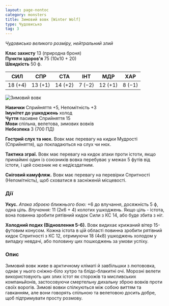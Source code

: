 ```yaml
---
layout: page-nontoc
category: monsters
title: Зимовий вовк [Winter Wolf]
type: Чудовисько
tag: 3
---
```


_Чудовисько великого розміру, нейтральний злий_

**Клас захисту** 13 (природна броня)    
**Пункти здоров'я** 75 (10к10 + 20)    
**Швидкість** 50 ф.

| СИЛ     | СПР     | СТА     | ІНТ    | МДР     | ХАР    |
| ------- | ------- | ------- | ------ | ------- | ------ |
| 18 (+4) | 13 (+1) | 14 (+2) | 7 (−2) | 12 (+1) | 8 (−1) |

![Зимовий вовк](https://www.dndbeyond.com/avatars/thumbnails/30849/314/1000/1000/638064499491607044.png)

**Навички** Сприйняття +5, Непомітність +3    
**Імунітет до ушкоджень** холод    
**Чуття** пасивне Сприйняття 15    
**Мови** спільна, велетова, зимових вовків    
**Небезпека** 3 (700 ПД)

**Гострий слух та нюх.** Вовк має перевагу на кидки Мудрості (Сприйняття), що покладаються на слух чи нюх.  

**Тактика зграї.** Вовк має перевагу на кидок атаки проти істоти, якщо принаймні один із союзників вовка перебуває у межах 5 футів від істоти, і цей союзник не є недієздатним.    

**Сніговий камуфляж.** Вовк має перевагу на перевірки Спритності (Непомітність), щоб сховатися в засніженій місцевості.

### Дії
**Укус.** _Атака зброєю ближнього бою:_ +6 до влучання, досяжність 5 ф, одна ціль. _Влучання:_ 11 (2к6 + 4) колотих ушкоджень. Якщо ціль - істота, вона повинна зробити рятівний кидок Сили з КС 14, або буде збита з ніг.    

**Холодний подих (Відновлення 5-6).** Вовк видихає крижаний вітер 15-футовим конусом. Кожна істота в цій області повинна зробити рятівний кидок Спритності з КС 12, отримуючи 18 (4к8) ушкоджень холодом у випадку невдачі, або половину цих пошкоджень за умови успіху.

### Опис
Зимовий вовк живе в арктичному кліматі й завбільшки з лютововка, однак у нього сніжно-біло хутро та блідо-блакитні очі. Морозні велети використовують цих злих істот як сторожів та мисливських компаньйонів, застосовуючи смертельну дихальну зброю вовків проти своїх ворогів. Зимові вовки спілкуються між собою виттям та гавканням, але вони говорять спільною та велетовою досить добре, щоб підтримувати просту розмову. 

